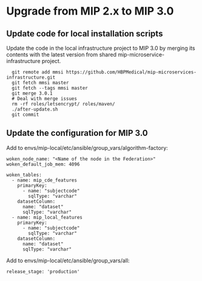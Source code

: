 
# Upgrade from MIP 2.x to MIP 3.0

## Update code for local installation scripts

Update the code in the local infrastructure project to MIP 3.0 by merging its contents with the latest version from shared mip-microservice-infrastructure project.

```
  git remote add mmsi https://github.com/HBPMedical/mip-microservices-infrastructure.git
  git fetch mmsi master
  git fetch --tags mmsi master
  git merge 3.0.1
  # Deal with merge issues
  rm -rf roles/letsencrypt/ roles/maven/
  ./after-update.sh
  git commit
```

## Update the configuration for MIP 3.0

Add to envs/mip-local/etc/ansible/group_vars/algorithm-factory:

```
woken_node_name: "<Name of the node in the Federation>"
woken_default_job_mem: 4096

woken_tables:
  - name: mip_cde_features
    primaryKey:
      - name: "subjectcode"
        sqlType: "varchar"
    datasetColumn:
      name: "dataset"
      sqlType: "varchar"
  - name: mip_local_features
    primaryKey:
      - name: "subjectcode"
        sqlType: "varchar"
    datasetColumn:
      name: "dataset"
      sqlType: "varchar"

```

Add to envs/mip-local/etc/ansible/group_vars/all:

```
release_stage: 'production'
```
